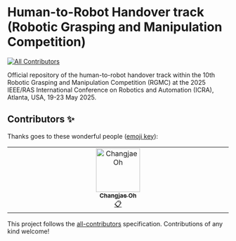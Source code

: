 # Human-to-Robot Handover track (Robotic Grasping and Manipulation Competition)
<!-- ALL-CONTRIBUTORS-BADGE:START - Do not remove or modify this section -->
[![All Contributors](https://img.shields.io/badge/all_contributors-1-orange.svg?style=flat-square)](#contributors-)
<!-- ALL-CONTRIBUTORS-BADGE:END -->

Official repository of the human-to-robot handover track within the 10th Robotic Grasping and Manipulation Competition (RGMC) at the 2025 IEEE/RAS International Conference on Robotics and Automation (ICRA), Atlanta, USA, 19-23 May 2025.

## Contributors ✨

Thanks goes to these wonderful people ([emoji key](https://allcontributors.org/docs/en/emoji-key)):

<!-- ALL-CONTRIBUTORS-LIST:START - Do not remove or modify this section -->
<!-- prettier-ignore-start -->
<!-- markdownlint-disable -->
<table>
  <tbody>
    <tr>
      <td align="center" valign="top" width="14.28%"><a href="https://github.com/coh1211"><img src="https://avatars.githubusercontent.com/u/40457418?v=4?s=100" width="100px;" alt="Changjae Oh"/><br /><sub><b>Changjae Oh</b></sub></a><br /><a href="#eventOrganizing-coh1211" title="Event Organizing">📋</a></td>
    </tr>
  </tbody>
</table>

<!-- markdownlint-restore -->
<!-- prettier-ignore-end -->

<!-- ALL-CONTRIBUTORS-LIST:END -->

This project follows the [all-contributors](https://github.com/all-contributors/all-contributors) specification. Contributions of any kind welcome!